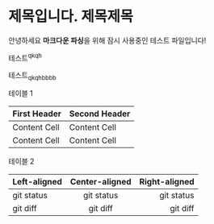 # 제목입니다. 제목제목

안녕하세요 **마크다운 파싱**을 위해 잠시 사용중인 테스트 파일입니다!

테스트<sup>qkqh</sup>

테스트<sub>qkqhbbbb</sub>

테이블 1

| First Header  | Second Header |
| ------------- | ------------- |
| Content Cell  | Content Cell  |
| Content Cell  | Content Cell  |

테이블 2

| Left-aligned | Center-aligned | Right-aligned |
| :---         |     :---:      |          ---: |
| git status   | git status     | git status    |
| git diff     | git diff       | git diff      |
